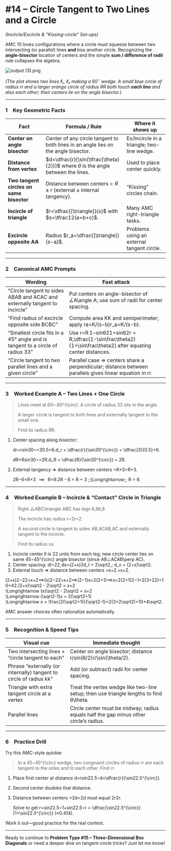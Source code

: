 # #14 – Circle Tangent to Two Lines and a Circle

*(Incircle/Excircle & “Kissing-circle” Set-ups)*

AMC 10 loves configurations where a circle must squeeze between two intersecting (or parallel) lines **and** kiss another circle.  Recognizing the **angle-bisector** location of centers and the simple **sum / difference of radii** rule collapses the algebra.

![output (3).png](#14%20%E2%80%93%20Circle%20Tangent%20to%20Two%20Lines%20and%20a%20Circle%20228936cc221480639ea1c2c8ddaf8a20/output_(3).png)

*(The plot shows two lines ℓ₁, ℓ₂ making a* $60^{\circ}$ *wedge.
A small blue circle of radius rr and a larger orange circle of radius RR both touch **each line** and also each other; their centers lie on the angle bisector.)*

---

### 1 Key Geometric Facts

| Fact | Formula / Rule | Where it shows up |
| --- | --- | --- |
| **Center on angle bisector** | Center of any circle tangent to both lines in an angle lies on the angle bisector. | Ex/Incircle in a triangle; two-line wedge. |
| **Distance from vertex** | $d=\dfrac{r}{\sin(\tfrac{\theta}{2})}$ where $\theta$ is the angle between the lines. | Used to place center quickly. |
| **Two tangent circles on same bisector** | Distance between centers =  $R\pm r$ (external ± internal tangency). | “Kissing” circles chain. |
| **Incircle of triangle** | $r=\dfrac{[\triangle]}{s}$ with $s=\tfrac12(a+b+c)$. | Many AMC right-triangle tasks. |
| **Excircle opposite AA** | Radius $r_a=\dfrac{[\triangle]}{s-a}$. | Problems using an external tangent circle. |

---

### 2 Canonical AMC Prompts

| Wording | Fast attack |
| --- | --- |
| “Circle tangent to sides ABAB and ACAC and externally tangent to incircle” | Put centers on angle-bisector of ∠A\angle A; use sum of radii for center spacing. |
| “Find radius of excircle opposite side BCBC” | Compute area KK and semiperimeter; apply ra=K/(s−b)r_a=K/(s-b). |
| “Smallest circle fits in a 45° angle and is tangent to a circle of radius 33” | Use r=R 1−sin⁡θ21+sin⁡θ2r = R\,\dfrac{1-\sin\frac\theta2}{1+\sin\frac\theta2} after equating center distances. |
| “Circle tangent to two parallel lines and a given circle” | Parallel case ⇒ centers share a perpendicular; distance between parallels gives linear equation in rr. |

---

### 3 Worked Example A – Two Lines + One Circle

> Lines meet at 60∘.60^{\circ}.  A circle of radius 33 sits in the angle.
> 
> 
> A larger circle is tangent to both lines and externally tangent to the small one.
> 
> Find its radius RR.
> 
1. Center spacing along bisector:
    
    dr=rsin⁡30∘=30.5=6.d_r = \dfrac{r}{\sin30^{\circ}} = \dfrac{3}{0.5}=6.
    
    dR=Rsin⁡30∘=2R.d_R = \dfrac{R}{\sin30^{\circ}} = 2R.
    
2. External tangency ⇒ distance between centers =R+3=R+3.
    
    2R−6=R+3    ⟹    R=9.2R - 6 = R + 3 \;\;\Longrightarrow\;\; R = 9.
    

---

### 4 Worked Example B – Incircle & “Contact” Circle in Triangle

> Right △ABC\triangle ABC has legs 6,86,8.
> 
> 
> The incircle has radius r=2r=2.
> 
> A second circle is tangent to sides AB,ACAB,AC and externally tangent to the incircle.
> 
> Find its radius xx.
> 
1. Incircle center II is 22 units from each leg; new circle center lies on same 45∘45^{\circ} angle bisector (since AB⊥ACAB\perp AC).
2. Center spacing: dI=22, dx=(2+x)2d_I = 2\sqrt2,\; d_x = (2+x)\sqrt2.
3. External touch ⇒ distance between centers =x+2.=x+2.

(2+x)2−22=x+2⟹(x)2−22=x+2⟹(2−1)x=2(2+1)⟹x=2(2+1)2−1=2(3+22)=10+42.(2+x)\sqrt2 - 2\sqrt2 = x+2  
\Longrightarrow  (x)\sqrt2 - 2\sqrt2 = x+2  
\Longrightarrow  (\sqrt2-1)x = 2(\sqrt2+1)  
\Longrightarrow  x = \frac{2(\sqrt2+1)}{\sqrt2-1}=2(3+2\sqrt2)=10+4\sqrt2.

AMC answer choices often rationalize automatically.

---

### 5 Recognition & Speed Tips

| Visual cue | Immediate thought |
| --- | --- |
| Two intersecting lines + “circle tangent to each” | Center on angle bisector; distance r/sin⁡(θ/2)r/\sin(\theta/2). |
| Phrase “externally (or internally) tangent to circle of radius kk” | Add (or subtract) radii for center spacing. |
| Triangle with extra tangent circle at a vertex | Treat the vertex wedge like two-line setup; then use triangle lengths to find θ\theta. |
| Parallel lines | Circle center must be midway; radius equals half the gap minus other circle’s radius. |

---

### 6 Practice Drill

Try this AMC-style quickie:

> In a 45∘45^{\circ} wedge, two congruent circles of radius rr are each tangent to the sides and to each other.  Find rr.
> 
1. Place first center at distance d=rsin⁡22.5∘d=\dfrac{r}{\sin22.5^{\circ}}.
2. Second center doubles that distance.
3. Distance between centers =2d=2d must equal 2r2r.
    
    Solve to get r=sin⁡22.5∘1+sin⁡22.5∘r = \dfrac{\sin22.5^{\circ}}{1+\sin22.5^{\circ}} (≈0.414).
    

Work it out—good practice for the real contest.

---

Ready to continue to **Problem Type #15 – Three-Dimensional Box Diagonals** or need a deeper dive on tangent-circle tricks? Just let me know!